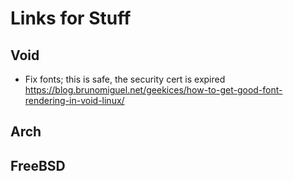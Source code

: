 # Links for Stuff

## Void

+ Fix fonts; this is safe, the security cert is expired
  <https://blog.brunomiguel.net/geekices/how-to-get-good-font-rendering-in-void-linux/>


## Arch


## FreeBSD
